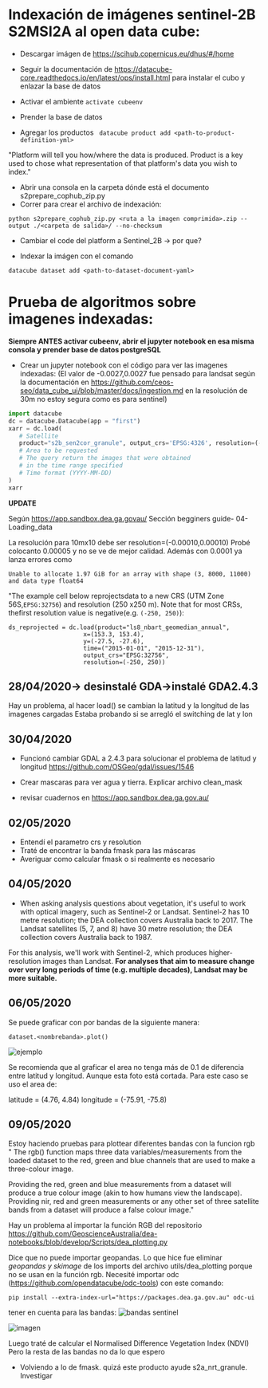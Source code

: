 # Indexación de imágenes sentinel-2B S2MSI2A al open data cube:

- Descargar imágen de https://scihub.copernicus.eu/dhus/#/home 
- Seguir la documentación de https://datacube-core.readthedocs.io/en/latest/ops/install.html para instalar el cubo y enlazar la base de datos

- Activar el ambiente  ```activate cubeenv```
- Prender la base de datos 
- Agregar los productos ``` datacube product add <path-to-product-definition-yml>```

"Platform will tell you how/where the data is produced. Product is a key used to chose what representation of that platform's data you wish to index."

- Abrir una consola en la carpeta dónde está el documento s2prepare_cophub_zip.py
- Correr para crear el archivo de indexación:

```
python s2prepare_cophub_zip.py <ruta a la imagen comprimida>.zip --output ./<carpeta de salida>/ --no-checksum
```

- Cambiar el code del platform a Sentinel_2B -> por que?

- Indexar la imágen con el comando
```
datacube dataset add <path-to-dataset-document-yaml>
```


# Prueba de algoritmos sobre imagenes indexadas:

**Siempre ANTES activar cubeenv, abrir el jupyter notebook en esa misma consola y prender base de datos postgreSQL**  
- Crear un jupyter notebook con el código para ver las imagenes indexadas:
(El valor de -0.0027,0.0027 fue pensado para landsat según la documentación en https://github.com/ceos-seo/data_cube_ui/blob/master/docs/ingestion.md en la resolución de 30m no estoy segura como es para sentinel) 

 ```python
import datacube
dc = datacube.Datacube(app = "first")
xarr = dc.load(
    # Satellite 
    product="s2b_sen2cor_granule", output_crs='EPSG:4326', resolution=(-0.00027,0.00027)
    # Area to be requested 
    # The query return the images that were obtained 
    # in the time range specified
    # Time format (YYYY-MM-DD)
)
xarr
 ```

**UPDATE** 
    
Según https://app.sandbox.dea.ga.govau/ 
Sección begginers guide-  04-Loading_data

La resolución para 10mx10 debe ser  resolution=(-0.00010,0.00010)
Probé colocanto 0.00005 y no se ve de mejor calidad. Además con 0.0001 ya lanza errores como 

    Unable to allocate 1.97 GiB for an array with shape (3, 8000, 11000) and data type float64

"The example cell below reprojectsdata to a new CRS (UTM Zone 56S,`EPSG:32756`) and resolution (250 x250 m). Note that for most CRSs, thefirst resolution value is negative(e.g. `(-250, 250)`):

    
    ds_reprojected = dc.load(product="ls8_nbart_geomedian_annual",
                         x=(153.3, 153.4),
                         y=(-27.5, -27.6),
                         time=("2015-01-01", "2015-12-31"),
                         output_crs="EPSG:32756",
                         resolution=(-250, 250))
                         





 ## 28/04/2020-> desinstalé GDA->instalé GDA2.4.3

 Hay un problema, al hacer load() se cambian la latitud y la longitud de las imagenes cargadas
 Estaba probando si se arregló el switching de lat y lon

## 30/04/2020 

 - Funcionó cambiar GDAL a 2.4.3 para solucionar el problema de latitud y longitud
 https://github.com/OSGeo/gdal/issues/1546

 - Crear mascaras para ver agua y tierra. Explicar archivo clean_mask
 - revisar cuadernos en https://app.sandbox.dea.ga.gov.au/

 ## 02/05/2020

 - Entendí el parametro crs y resolution
 - Traté de encontrar la banda fmask para las máscaras
 - Averiguar como calcular fmask o si realmente es necesario

 ## 04/05/2020

 - When asking analysis questions about vegetation, it's useful to work with optical imagery, such as Sentinel-2 or Landsat. Sentinel-2 has 10 metre resolution; the DEA collection covers Australia back to 2017. The Landsat satellites (5, 7, and 8) have 30 metre resolution; the DEA collection covers Australia back to 1987. 
 
 For this analysis, we'll work with Sentinel-2, which produces higher-resolution images than Landsat. **For analyses that aim to measure change over very long periods of time (e.g. multiple decades), Landsat may be more suitable.**

 ## 06/05/2020

 Se puede graficar con por bandas de la siguiente manera: 

    dataset.<nombrebanda>.plot()

![ejemplo](https://i.imgur.com/3QPVCJ1.png)

Se recomienda que al graficar el area no tenga más de 0.1 de diferencia entre latitud y longitud. Aunque esta foto está cortada. Para este caso se uso el area de:

latitude = (4.76, 4.84)
longitude = (-75.91, -75.8)

 ## 09/05/2020

 Estoy haciendo pruebas para plottear diferentes bandas con la funcion rgb
 " The rgb() function maps three data variables/measurements from the loaded dataset to the red, green and blue channels that are used to make a three-colour image.

Providing the red, green and blue measurements from a dataset will produce a true colour image (akin to how humans view the landscape). Providing nir, red and green measurements or any other set of three satellite bands from a dataset will produce a false colour image."

 Hay un problema al importar la función RGB del repositorio https://github.com/GeoscienceAustralia/dea-notebooks/blob/develop/Scripts/dea_plotting.py

 
Dice que no puede importar  geopandas. Lo que hice fue eliminar *geopandas y skimage* de los imports del archivo utils/dea_plotting porque no se usan en la función rgb.
Necesité importar odc (https://github.com/opendatacube/odc-tools) con este comando:

    pip install --extra-index-url="https://packages.dea.ga.gov.au" odc-ui

tener en cuenta para las bandas: 
![bandas sentinel](https://www.researchgate.net/publication/327654383/figure/tbl1/AS:670813892132864@1536945903015/Spectral-bands-range-and-spatial-resolution-of-Sentinel-2A-MSI-and-Landsat-8-OLI.png)

![imagen](https://i.imgur.com/MNCKTCq.png)


Luego traté de calcular el Normalised Difference Vegetation Index (NDVI) Pero la resta de las bandas no da lo que espero

- Volviendo a lo de fmask. quizá este producto ayude s2a_nrt_granule. Investigar